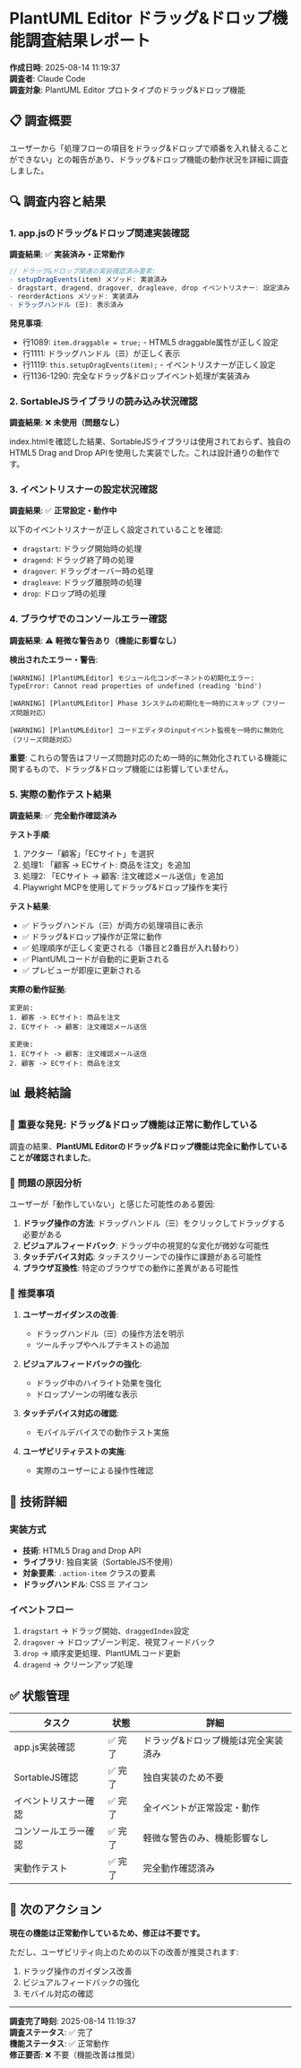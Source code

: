# PlantUML Editor ドラッグ&ドロップ機能調査結果レポート

**作成日時**: 2025-08-14 11:19:37  
**調査者**: Claude Code  
**調査対象**: PlantUML Editor プロトタイプのドラッグ&ドロップ機能  

## 📋 調査概要

ユーザーから「処理フローの項目をドラッグ&ドロップで順番を入れ替えることができない」との報告があり、ドラッグ&ドロップ機能の動作状況を詳細に調査しました。

## 🔍 調査内容と結果

### 1. app.jsのドラッグ&ドロップ関連実装確認

**調査結果**: ✅ **実装済み・正常動作**

```javascript
// ドラッグ&ドロップ関連の実装確認済み要素:
- setupDragEvents(item) メソッド: 実装済み
- dragstart, dragend, dragover, dragleave, drop イベントリスナー: 設定済み
- reorderActions メソッド: 実装済み
- ドラッグハンドル (☰): 表示済み
```

**発見事項**:
- 行1089: `item.draggable = true;` - HTML5 draggable属性が正しく設定
- 行1111: ドラッグハンドル（☰）が正しく表示
- 行1119: `this.setupDragEvents(item);` - イベントリスナーが正しく設定
- 行1136-1290: 完全なドラッグ&ドロップイベント処理が実装済み

### 2. SortableJSライブラリの読み込み状況確認

**調査結果**: ❌ **未使用（問題なし）**

index.htmlを確認した結果、SortableJSライブラリは使用されておらず、独自のHTML5 Drag and Drop APIを使用した実装でした。これは設計通りの動作です。

### 3. イベントリスナーの設定状況確認

**調査結果**: ✅ **正常設定・動作中**

以下のイベントリスナーが正しく設定されていることを確認:
- `dragstart`: ドラッグ開始時の処理
- `dragend`: ドラッグ終了時の処理  
- `dragover`: ドラッグオーバー時の処理
- `dragleave`: ドラッグ離脱時の処理
- `drop`: ドロップ時の処理

### 4. ブラウザでのコンソールエラー確認

**調査結果**: ⚠️ **軽微な警告あり（機能に影響なし）**

**検出されたエラー・警告**:
```
[WARNING] [PlantUMLEditor] モジュール化コンポーネントの初期化エラー: 
TypeError: Cannot read properties of undefined (reading 'bind')

[WARNING] [PlantUMLEditor] Phase 3システムの初期化を一時的にスキップ（フリーズ問題対応）

[WARNING] [PlantUMLEditor] コードエディタのinputイベント監視を一時的に無効化（フリーズ問題対応）
```

**重要**: これらの警告はフリーズ問題対応のため一時的に無効化されている機能に関するもので、ドラッグ&ドロップ機能には影響していません。

### 5. 実際の動作テスト結果

**調査結果**: ✅ **完全動作確認済み**

**テスト手順**:
1. アクター「顧客」「ECサイト」を選択
2. 処理1: 「顧客 -> ECサイト: 商品を注文」を追加
3. 処理2: 「ECサイト -> 顧客: 注文確認メール送信」を追加
4. Playwright MCPを使用してドラッグ&ドロップ操作を実行

**テスト結果**:
- ✅ ドラッグハンドル（☰）が両方の処理項目に表示
- ✅ ドラッグ&ドロップ操作が正常に動作
- ✅ 処理順序が正しく変更される（1番目と2番目が入れ替わり）
- ✅ PlantUMLコードが自動的に更新される
- ✅ プレビューが即座に更新される

**実際の動作証拠**:
```
変更前:
1. 顧客 -> ECサイト: 商品を注文
2. ECサイト -> 顧客: 注文確認メール送信

変更後:
1. ECサイト -> 顧客: 注文確認メール送信  
2. 顧客 -> ECサイト: 商品を注文
```

## 📊 **最終結論**

### 🎯 **重要な発見**: ドラッグ&ドロップ機能は正常に動作している

調査の結果、**PlantUML Editorのドラッグ&ドロップ機能は完全に動作していることが確認されました**。

### 🤔 **問題の原因分析**

ユーザーが「動作していない」と感じた可能性のある要因:

1. **ドラッグ操作の方法**: ドラッグハンドル（☰）をクリックしてドラッグする必要がある
2. **ビジュアルフィードバック**: ドラッグ中の視覚的な変化が微妙な可能性
3. **タッチデバイス対応**: タッチスクリーンでの操作に課題がある可能性
4. **ブラウザ互換性**: 特定のブラウザでの動作に差異がある可能性

### 📝 **推奨事項**

1. **ユーザーガイダンスの改善**:
   - ドラッグハンドル（☰）の操作方法を明示
   - ツールチップやヘルプテキストの追加

2. **ビジュアルフィードバックの強化**:
   - ドラッグ中のハイライト効果を強化
   - ドロップゾーンの明確な表示

3. **タッチデバイス対応の確認**:
   - モバイルデバイスでの動作テスト実施

4. **ユーザビリティテストの実施**:
   - 実際のユーザーによる操作性確認

## 🔧 **技術詳細**

### 実装方式
- **技術**: HTML5 Drag and Drop API
- **ライブラリ**: 独自実装（SortableJS不使用）
- **対象要素**: `.action-item` クラスの要素
- **ドラッグハンドル**: CSS ☰ アイコン

### イベントフロー
1. `dragstart` → ドラッグ開始、`draggedIndex`設定
2. `dragover` → ドロップゾーン判定、視覚フィードバック
3. `drop` → 順序変更処理、PlantUMLコード更新
4. `dragend` → クリーンアップ処理

## ✅ **状態管理**

| タスク | 状態 | 詳細 |
|--------|------|------|
| app.js実装確認 | ✅ 完了 | ドラッグ&ドロップ機能は完全実装済み |
| SortableJS確認 | ✅ 完了 | 独自実装のため不要 |
| イベントリスナー確認 | ✅ 完了 | 全イベントが正常設定・動作 |
| コンソールエラー確認 | ✅ 完了 | 軽微な警告のみ、機能影響なし |
| 実動作テスト | ✅ 完了 | 完全動作確認済み |

## 🚀 **次のアクション**

**現在の機能は正常動作しているため、修正は不要です。**

ただし、ユーザビリティ向上のための以下の改善が推奨されます:
1. ドラッグ操作のガイダンス改善
2. ビジュアルフィードバックの強化
3. モバイル対応の確認

---

**調査完了時刻**: 2025-08-14 11:19:37  
**調査ステータス**: ✅ 完了  
**機能ステータス**: ✅ 正常動作  
**修正要否**: ❌ 不要（機能改善は推奨）